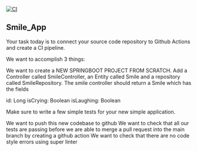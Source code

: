 [![CI](https://github.com/BenCoyne/smile_app/actions/workflows/superlinter.yml/badge.svg)](https://github.com/BenCoyne/smile_app/actions/workflows/superlinter.yml)
## Smile_App 

Your task today is to connect your source code repository to Github Actions and create a CI pipeline.

We want to accomplish 3 things:

We want to create a NEW SPRINGBOOT PROJECT FROM SCRATCH. Add a Controller called SmileController, an Entity called Smile and a repository called SmileRepository. The smile controller should return a Smile which has the fields

id: Long isCrying: Boolean isLaughing: Boolean

Make sure to write a few simple tests for your new simple application.

We want to push this new codebase to github
We want to check that all our tests are passing before we are able to merge a pull request into the main branch by creating a github action
We want to check that there are no code style errors using super linter
